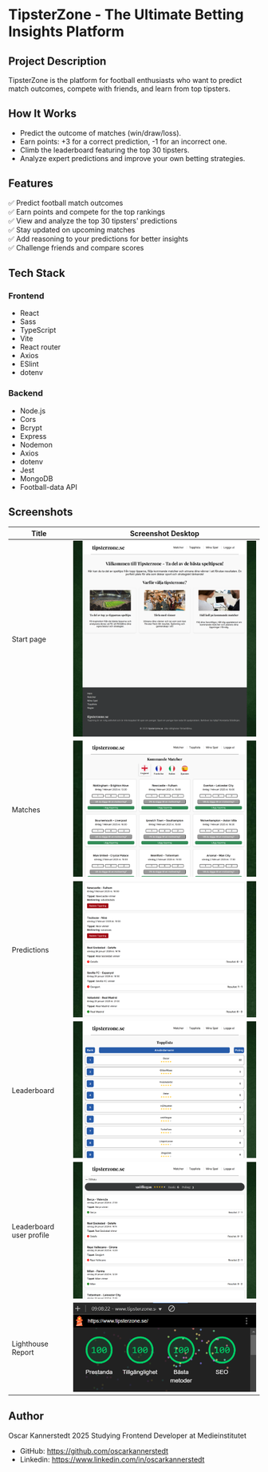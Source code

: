 # TipsterZone - The Ultimate Betting Insights Platform

## Project Description

TipsterZone is the platform for football enthusiasts who want to predict match outcomes, compete with friends, and learn from top tipsters.

## How It Works

- Predict the outcome of matches (win/draw/loss).
- Earn points: +3 for a correct prediction, -1 for an incorrect one.
- Climb the leaderboard featuring the top 30 tipsters.
- Analyze expert predictions and improve your own betting strategies.

## Features

✅ Predict football match outcomes  
✅ Earn points and compete for the top rankings  
✅ View and analyze the top 30 tipsters' predictions  
✅ Stay updated on upcoming matches  
✅ Add reasoning to your predictions for better insights  
✅ Challenge friends and compare scores

## Tech Stack

### Frontend

- React
- Sass
- TypeScript
- Vite
- React router
- Axios
- ESlint
- dotenv

### Backend

- Node.js
- Cors
- Bcrypt
- Express
- Nodemon
- Axios
- dotenv
- Jest
- MongoDB
- Football-data API

## Screenshots

| **Title**                | **Screenshot Desktop**                                                     |
| ------------------------ | -------------------------------------------------------------------------- |
| Start page               | ![Start page](./frontend/public/images/www.tipsterzone.se_.png)            |
| Matches                  | ![Matches](./frontend/public/images/matches.png)                           |
| Predictions              | ![Predictions](./frontend/public/images/predictions.png)                   |
| Leaderboard              | ![Leaderboard](./frontend/public/images/leaderboard.png)                   |
| Leaderboard user profile | ![Leaderboard user profile](./frontend/public/images/leaderboard_user.png) |
| Lighthouse Report        | ![Lighthouse](./frontend/public/images/lighthouse.png)                     |

## Author

Oscar Kannerstedt 2025
Studying Frontend Developer at Medieinstitutet

- GitHub: https://github.com/oscarkannerstedt
- Linkedin: https://www.linkedin.com/in/oscarkannerstedt
